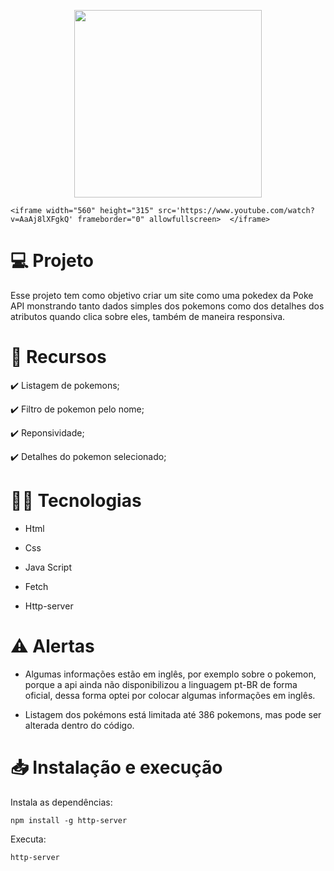 <p align="center">
  <img width="300" src="https://user-images.githubusercontent.com/29473781/180619084-a56960ab-7efa-4e34-9d33-4e3e581d62ff.png" />
</p> 
    
``` <iframe width="560" height="315" src='https://www.youtube.com/watch?v=AaAj8lXFgkQ' frameborder="0" allowfullscreen>  </iframe> ```
  
# :computer: Projeto
Esse projeto tem como objetivo criar um site como uma pokedex da Poke API monstrando tanto dados simples dos pokemons como dos detalhes dos atributos quando clica sobre eles, também de maneira responsiva.

# :pushpin: Recursos

:heavy_check_mark: Listagem de pokemons;

:heavy_check_mark: Filtro de pokemon pelo nome;

:heavy_check_mark: Reponsividade;

:heavy_check_mark: Detalhes do pokemon selecionado;

# :technologist: Tecnologias
 
- Html
 
- Css

- Java Script

- Fetch
  
- Http-server

# :warning: Alertas

* Algumas informações estão em inglês, por exemplo sobre o pokemon, porque a api ainda não disponibilizou a linguagem pt-BR de forma oficial, dessa forma optei por colocar algumas informações em inglês.

* Listagem dos pokémons está limitada até 386 pokemons, mas pode ser alterada dentro do código.

# :inbox_tray: Instalação e execução

Instala as dependências:
```
npm install -g http-server
```

Executa:
```
http-server
```

